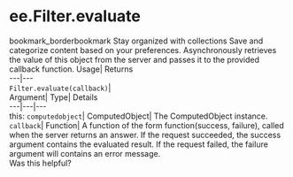 
#  ee.Filter.evaluate 
bookmark_borderbookmark Stay organized with collections  Save and categorize content based on your preferences.
Asynchronously retrieves the value of this object from the server and passes it to the provided callback function. 
Usage| Returns  
---|---  
`Filter.evaluate(callback)`|   
Argument| Type| Details  
---|---|---  
this: `computedobject`| ComputedObject| The ComputedObject instance.  
`callback`| Function| A function of the form function(success, failure), called when the server returns an answer. If the request succeeded, the success argument contains the evaluated result. If the request failed, the failure argument will contains an error message.  
Was this helpful?
